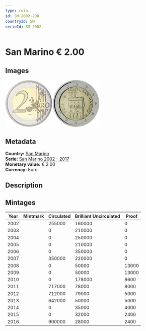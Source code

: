 ```yaml
---
type: coin
id: SM-2002-200
countryId: SM
serieId: SM-2002
---
```


# San Marino € 2.00

## Images

<img src="../../../Images/common-2002-200.webp" height="150" alt="Front image"><img src="Images/san marino-2002-200.webp" height="150" alt="Back image">

## Metadata

**Country:** [San Marino](../index.md)\
**Serie:** [San Marino 2002 - 2017](index.md)\
**Monetary value:** € 2.00\
**Currency:** Euro

## Description

## Mintages

| Year | Mintmark | Circulated | Brilliant Uncirculated | Proof |
| ---- | -------- | ---------- | ---------------------- | ----- |
| 2002 |          | 255000     | 160000                 | 0     |
| 2003 |          | 0          | 210000                 | 0     |
| 2004 |          | 0          | 250000                 | 0     |
| 2005 |          | 0          | 210000                 | 0     |
| 2006 |          | 0          | 350000                 | 0     |
| 2007 |          | 350000     | 220000                 | 0     |
| 2008 |          | 0          | 50000                  | 13000 |
| 2009 |          | 0          | 50000                  | 13000 |
| 2010 |          | 0          | 178000                 | 8600  |
| 2011 |          | 717000     | 78000                  | 8000  |
| 2012 |          | 712000     | 79000                  | 5000  |
| 2013 |          | 642000     | 50000                  | 5000  |
| 2014 |          | 0          | 35000                  | 4000  |
| 2015 |          | 0          | 32000                  | 2400  |
| 2016 |          | 900000     | 28000                  | 2400  |
